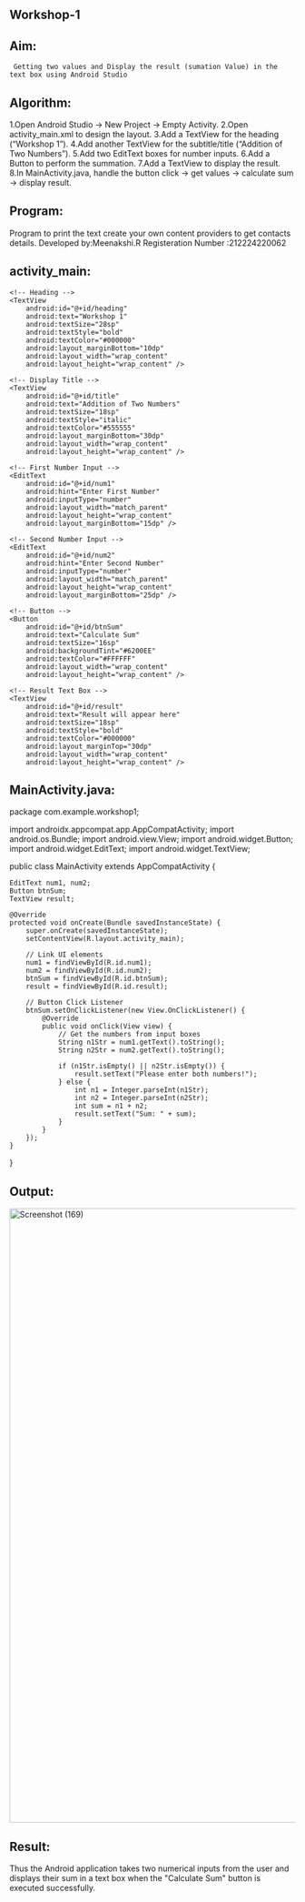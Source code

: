## Workshop-1

## Aim:
     Getting two values and Display the result (sumation Value) in the text box using Android Studio

## Algorithm:

1.Open Android Studio → New Project → Empty Activity.
2.Open activity_main.xml to design the layout.
3.Add a TextView for the heading (“Workshop 1”).
4.Add another TextView for the subtitle/title (“Addition of Two Numbers”).
5.Add two EditText boxes for number inputs.
6.Add a Button to perform the summation.
7.Add a TextView to display the result.
8.In MainActivity.java, handle the button click → get values → calculate sum → display result.

## Program:

Program to print the text create your own content providers to get contacts details.
Developed by:Meenakshi.R
Registeration Number :212224220062

## activity_main:

<?xml version="1.0" encoding="utf-8"?>
<LinearLayout xmlns:android="http://schemas.android.com/apk/res/android"
    android:orientation="vertical"
    android:padding="20dp"
    android:gravity="center_horizontal"
    android:layout_width="match_parent"
    android:layout_height="match_parent"
    android:background="#F9F9F9">

    <!-- Heading -->
    <TextView
        android:id="@+id/heading"
        android:text="Workshop 1"
        android:textSize="28sp"
        android:textStyle="bold"
        android:textColor="#000000"
        android:layout_marginBottom="10dp"
        android:layout_width="wrap_content"
        android:layout_height="wrap_content" />

    <!-- Display Title -->
    <TextView
        android:id="@+id/title"
        android:text="Addition of Two Numbers"
        android:textSize="18sp"
        android:textStyle="italic"
        android:textColor="#555555"
        android:layout_marginBottom="30dp"
        android:layout_width="wrap_content"
        android:layout_height="wrap_content" />

    <!-- First Number Input -->
    <EditText
        android:id="@+id/num1"
        android:hint="Enter First Number"
        android:inputType="number"
        android:layout_width="match_parent"
        android:layout_height="wrap_content"
        android:layout_marginBottom="15dp" />

    <!-- Second Number Input -->
    <EditText
        android:id="@+id/num2"
        android:hint="Enter Second Number"
        android:inputType="number"
        android:layout_width="match_parent"
        android:layout_height="wrap_content"
        android:layout_marginBottom="25dp" />

    <!-- Button -->
    <Button
        android:id="@+id/btnSum"
        android:text="Calculate Sum"
        android:textSize="16sp"
        android:backgroundTint="#6200EE"
        android:textColor="#FFFFFF"
        android:layout_width="wrap_content"
        android:layout_height="wrap_content" />

    <!-- Result Text Box -->
    <TextView
        android:id="@+id/result"
        android:text="Result will appear here"
        android:textSize="18sp"
        android:textStyle="bold"
        android:textColor="#000000"
        android:layout_marginTop="30dp"
        android:layout_width="wrap_content"
        android:layout_height="wrap_content" />

</LinearLayout>

## MainActivity.java:

package com.example.workshop1;

import androidx.appcompat.app.AppCompatActivity;
import android.os.Bundle;
import android.view.View;
import android.widget.Button;
import android.widget.EditText;
import android.widget.TextView;

public class MainActivity extends AppCompatActivity {

    EditText num1, num2;
    Button btnSum;
    TextView result;

    @Override
    protected void onCreate(Bundle savedInstanceState) {
        super.onCreate(savedInstanceState);
        setContentView(R.layout.activity_main);

        // Link UI elements
        num1 = findViewById(R.id.num1);
        num2 = findViewById(R.id.num2);
        btnSum = findViewById(R.id.btnSum);
        result = findViewById(R.id.result);

        // Button Click Listener
        btnSum.setOnClickListener(new View.OnClickListener() {
            @Override
            public void onClick(View view) {
                // Get the numbers from input boxes
                String n1Str = num1.getText().toString();
                String n2Str = num2.getText().toString();

                if (n1Str.isEmpty() || n2Str.isEmpty()) {
                    result.setText("Please enter both numbers!");
                } else {
                    int n1 = Integer.parseInt(n1Str);
                    int n2 = Integer.parseInt(n2Str);
                    int sum = n1 + n2;
                    result.setText("Sum: " + sum);
                }
            }
        });
    }
}

## Output:

<img width="1920" height="1080" alt="Screenshot (169)" src="https://github.com/user-attachments/assets/0aa06722-740a-40b8-a479-c7edbb73e402" />

##  Result:
Thus the Android application takes two numerical inputs from the user and displays their sum in a text box when the "Calculate Sum" button is executed successfully.
